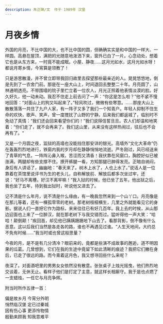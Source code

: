 ```yaml
---
description: 朱正琳/文  作于 1989年 汉堡
---
```


# 月夜乡情

外国的月亮，不比中国的大，也不比中国的圆，但确确实实是和中国的一样大、一样圆。高悬在屋顶，满把的光随意地泼洒下来，窗外已白了一片。心念动处，想着它也是从东方来，一时竟不能成眠。小屋、静夜……这月光如水，这月光如水呀！都说月寄乡情，今宵算是领教了！

只是游思散漫，并不曾立即带我回归故里去探望那些最亲近的人。晃晃悠悠地，倒是先到了一农舍门前。那是在一座大山上，时间退回去整整二十年。月亮圆了，山林通明透亮。不带围墙的院子里伫立着一位农人，月光正照着他表情淡漠的脸。好久好久，他一动未动。我忍不住走上前去问了一声：“你这是怎么啦？”他不紧不慢地回答：“对面山上的狗又叫起来了。”轻风吹过，微微有些寒意。……那座大山上散散落落一共住了九户人家，有一阵子又多了我们一个知青户。年轻人抑制不住生命的欢快，歌声、笑声，曾一度搅扰了山野的宁静。后来我们都返城了，临别时不免动了真情：“我们还会回来看望你们的！”我们说得信誓旦旦。农人们却温和地笑着：“你们走了，就不会再来了。我们这山里，从来没有这样热闹过，往后也不会再有了。“

又是一个月圆之夜，监狱的高墙也没能挡住那安详的银光。高墙外“文化大革命”仍在轰轰烈烈地进行，铁窗内我的岁月却在静静悄悄地流逝。严冬刚过，风已经送来了青草的气息，一阵阵沁鼻入喉，苦涩而又清香！我伏靠在风窗口，胸腔好似已被涨满，两腿却有些支撑不住。撩开裤腿一看，方知那腿已肿得发亮。正暗自纳闷，身后有人讲话了，幽幽地：“春天来了。树木上水了，人也上水了。”说话人是一位靠着在茶馆里说评书为生的老头儿，自称解放前、解放后都多次坐过牢，还说：“好马不离槽，好汉不离牢嘛！”我入狱的时候，他已坐了五年，他出狱之后，我也坐了五年，待到我出狱时，听说他又进去了。

记不清是什么年月，说不清是什么缘由，有一晚我忽然来到一个山丫口。月亮像是在那儿等着，还有一棵孤零零的老树。那老树枝桠横生，几里之外就能看见它的身影。据说人们一直把它作为路标，来来往往已有好几百年。我上去的时候，从山那边迎面也上来了一位醉汉，就在那老树下与我交错而过。猛听得他一声大笑：“哈哈！颠倒颠！”疾回首，却见他已蹒蹒跚跚地下山去了。看那背影，倒不像有什么恶意。这以后我们当然是各走各的路，谁也不再遇见过谁。“人生天地间，大约总不免有时候……”我当时或也曾这般思量？

今夜的月，是不是有几分清冷？眼前来的，竟都是些演不成故事的邂逅，道不明因果的瓜葛。几曾想到，它们在我的生途中竟留下如此清晰的痕迹？我把它们撇在身后，已走了很远的路。而今乘着这月色，我又想寻回些什么来呢？

夜深了。对面酒吧里的男男女女依然没有散意。张张桌子上烛光摇曳，他们热烈地交谈着，无休无止。看样子他们是打定了主意，就这样长相厮守。我于是也点燃了一支蜡烛，一任它与月亮争辉。 

附当时所作五律一首： 

偏是故乡月 今宵分外明  
悄然临汉堡 定已过秦城   
因有伤心事 更添怜物情   
殷勤来顾我 知我意难平

